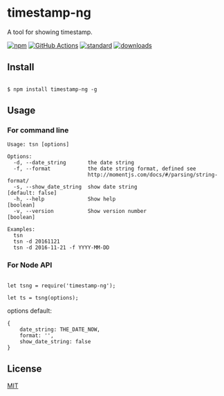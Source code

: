 # timestamp-ng

A tool for showing timestamp.

[![npm][npm-image]][npm-url]
[![GitHub Actions][github-actions-image-url]][github-actions-url]
[![standard][standard-image]][standard-url]
[![downloads][downloads-img]][npm-url]

[npm-image]: https://img.shields.io/npm/v/timestamp-ng.svg?style=flat-square
[npm-url]: https://www.npmjs.com/package/timestamp-ng
[github-actions-image-url]: https://img.shields.io/endpoint.svg?url=https%3A%2F%2Factions-badge.atrox.dev%2Fhenryhuang%2Ftimestamp-ng%2Fbadge%3Fref%3Dmain&style=flat
[github-actions-url]: https://actions-badge.atrox.dev/henryhuang/timestamp-ng/goto?ref=main
[standard-image]: https://img.shields.io/badge/code%20style-standard-brightgreen.svg?style=flat-square
[standard-url]: http://standardjs.com/
[downloads-img]: https://img.shields.io/npm/dm/timestamp-ng.svg?style=flat-square

## Install

```

$ npm install timestamp-ng -g

```

## Usage

### For command line

```
Usage: tsn [options]

Options:
  -d, --date_string       the date string
  -f, --format            the date string format, defined see
                          http://momentjs.com/docs/#/parsing/string-format/
  -s, --show_date_string  show date string                      [default: false]
  -h, --help              Show help                                    [boolean]
  -v, --version           Show version number                          [boolean]

Examples:
  tsn
  tsn -d 20161121
  tsn -d 2016-11-21 -f YYYY-MM-DD
```

### For Node API

```

let tsng = require('timestamp-ng');

let ts = tsng(options);

```

options default:

```
{
    date_string: THE_DATE_NOW,
    format: '',
    show_date_string: false
}
```

## License

[MIT](LICENSE)

